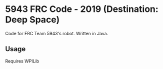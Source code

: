 # 5943 FRC Code - 2019 (Destination: Deep Space)
Code for FRC Team 5943's robot. Written in Java.
## Usage
Requires WPILib
